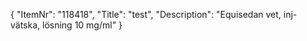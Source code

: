 {
  "ItemNr": "118418",
  "Title": "test",
  "Description": "Equisedan vet, inj-vätska, lösning 10 mg/ml"
}